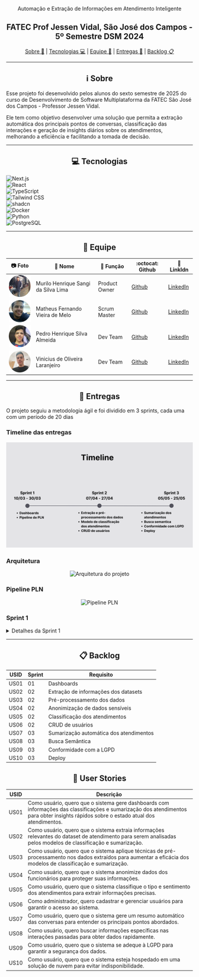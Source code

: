 <div align="center">

Automação e Extração de Informações em Atendimento Inteligente

## FATEC Prof Jessen Vidal, São José dos Campos - 5º Semestre DSM 2024

[Sobre :memo:](#sobre) | [Tecnologias :computer:](#tecnologias) | [Equipe :busts_in_silhouette:](#equipe) | [Entregas :rocket:](#entregas) | [Backlog :clipboard:](#backlog)

</div>

---

<div align="center">

## :information_source: Sobre

</div>

Esse projeto foi desenvolvido pelos alunos do sexto semestre de 2025 do curso de Desenvolvimento de Software Multiplataforma da FATEC São José dos Campos - Professor Jessen Vidal.

Ele tem como objetivo desenvolver uma solução que permita a extração automática dos principais pontos de conversas, classificação das interações e geração de insights diários sobre os atendimentos, melhorando a eficiência e facilitando a tomada de decisão.

---

<div align="center">

## :computer: Tecnologias

</div>

  
![Next.js](https://img.shields.io/badge/Next.js-000000?style=for-the-badge&logo=next.js&logoColor=white)  
![React](https://img.shields.io/badge/React-61DAFB?style=for-the-badge&logo=react&logoColor=white)  
![TypeScript](https://img.shields.io/badge/TypeScript-3178C6?style=for-the-badge&logo=typescript&logoColor=white)  
![Tailwind CSS](https://img.shields.io/badge/Tailwind_CSS-38B2AC?style=for-the-badge&logo=tailwind-css&logoColor=white)  
![shadcn](https://img.shields.io/badge/shadcn-000000?style=for-the-badge&logo=shadcn&logoColor=white)  
![Docker](https://img.shields.io/badge/Docker%20-%20%232496ED?style=for-the-badge&logo=docker&logoColor=white)  
![Python](https://img.shields.io/badge/Python%20-%20%233776AB?style=for-the-badge&logo=python&logoColor=white)  
![PostgreSQL](https://img.shields.io/badge/PostgreSQL%20-%20%234169E1?style=for-the-badge&logo=postgresql&logoColor=white)
  

---

<div align="center">

## :busts_in_silhouette: Equipe

</div>

| :camera: Foto                         | :bust_in_silhouette: Nome           | :briefcase: Função | :octocat: Github                              | :link: LinkIdn                                                         |
| ------------------------------------- | ----------------------------------- | ------------------ | --------------------------------------------- | ---------------------------------------------------------------------- |
| ![Foto](docs/images/fotoMurilo.png)   | Murilo Henrique Sangi da Silva Lima | Product Owner      | [Github](https://github.com/MuriloLima03)     | [LinkedIn](https://www.linkedin.com/in/murilo-sangi-944964313/)        |
| ![Foto](docs/images/fotoMatheus.png)  | Matheus Fernando Vieira de Melo     | Scrum Master       | [Github](https://github.com/Matheusfvm)       | [LinkedIn](https://www.linkedin.com/in/matheusfvmelo/)                 |
| ![Foto](docs/images/fotoPedro.png)    | Pedro Henrique Silva Almeida        | Dev Team           | [Github](https://github.com/PedroHSdeAlmeida) | [LinkedIn](https://www.linkedin.com/in/pedroalmeidadev/)               |
| ![Foto](docs/images/fotoVinicius.png) | Vinicius de Oliveira Laranjeiro     | Dev Team           | [Github](https://github.com/vdlaranjeiro)     | [LinkedIn](https://www.linkedin.com/in/vinicius-laranjeiro-296b371bb/) |

---

<div align="center">

## :rocket: Entregas

</div>
  
O projeto seguiu a metodologia ágil e foi dividido em 3 sprints, cada uma com um período de 20 dias


### Timeline das entregas

<div align="center">

![Timeline das entregas](/docs/images/Timeline.png)

</div>

### Arquitetura

<div align="center">

![Arquitetura do projeto](url-da-imagem-arquitetura)

</div>

### Pipeline PLN

<div align="center">

![Pipeline PLN](url-da-imagem-pipeline)

</div>

### Sprint 1

<details>
  <summary>Detalhes da Sprint 1</summary>

  <br>

**Objetivo da Sprint:**  
Nessa sprint, nosso foco foi na documentação do sistema, configuração da pipeline de PLN e construção dos dashboards para demonstrar os resultados da análise dos atendimentos.

**Sprint Backlog:**

| USID | Requisito    |
| ---- | ------------ |
| US01 | Dashboards   |
| US02 | Pipeline PLN |

**Burndown:**  
![Burndown Sprint 1](./docs/sprint1/Burndown.png)

</details>

---

<div align="center">

## :clipboard: Backlog

</div>

| USID | Sprint | Requisito                               |
| ---- | ------ | --------------------------------------- |
| US01 | 01     | Dashboards                              |
| US02 | 02     | Extração de informações dos datasets    |
| US03 | 02     | Pré-processamento dos dados             |
| US04 | 02     | Anonimização de dados sensíveis         |
| US05 | 02     | Classificação dos atendimentos          |
| US06 | 02     | CRUD de usuários                        |
| US07 | 03     | Sumarização automática dos atendimentos |
| US08 | 03     | Busca Semântica                         |
| US09 | 03     | Conformidade com a LGPD                 |
| US10 | 03     | Deploy                                  |


<div align="center">

## :scroll: User Stories

</div>

| USID | Descrição                                                                                                                                                                              |
| ---- | -------------------------------------------------------------------------------------------------------------------------------------------------------------------------------------- |
| US01 | Como usuário, quero que o sistema gere dashboards com informações das classificações e sumarização dos atendimentos para obter insights rápidos sobre o estado atual dos atendimentos. |
| US02 | Como usuário, quero que o sistema extraia informações relevantes do dataset de atendimento para serem analisadas pelos modelos de classificação e sumarização.                         |
| US03 | Como usuário, quero que o sistema aplique técnicas de pré-processamento nos dados extraídos para aumentar a eficácia dos modelos de classificação e sumarização.                       |
| US04 | Como usuário, quero que o sistema anonimize dados dos funcionários para proteger suas informações.                                                                                     |
| US05 | Como usuário, quero que o sistema classifique o tipo e sentimento dos atendimentos para extrair informações precisas.                                                                  |
| US06 | Como administrador, quero cadastrar e gerenciar usuários para garantir o acesso ao sistema.                                                                                            |
| US07 | Como usuário, quero que o sistema gere um resumo automático das conversas para entender os principais pontos abordados.                                                                |
| US08 | Como usuário, quero buscar informações específicas nas interações passadas para obter dados rapidamente.                                                                               |
| US09 | Como usuário, quero que o sistema se adeque à LGPD para garantir a segurança dos dados.                                                                                                |
| US10 | Como usuário, quero que o sistema esteja hospedado em uma solução de nuvem para evitar indisponibilidade.                                                                              |

